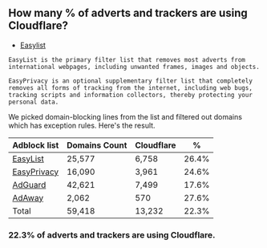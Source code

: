 ## How many % of adverts and trackers are using Cloudflare?


- [Easylist](https://web.archive.org/web/20210516110248/https://easylist.to/)
```
EasyList is the primary filter list that removes most adverts from international webpages, including unwanted frames, images and objects.

EasyPrivacy is an optional supplementary filter list that completely removes all forms of tracking from the internet, including web bugs, tracking scripts and information collectors, thereby protecting your personal data.
```


We picked domain-blocking lines from the list and filtered out domains which has exception rules.
Here's the result.


| Adblock list | Domains Count | Cloudflare | % |
| --- | --- | --- | --- |
| [EasyList](https://easylist.to/easylist/easylist.txt) | 25,577 | 6,758 | 26.4% |
| [EasyPrivacy](https://easylist.to/easylist/easyprivacy.txt) | 16,090 | 3,961 | 24.6% |
| [AdGuard](https://adguardteam.github.io/AdGuardSDNSFilter/Filters/filter.txt) | 42,621 | 7,499 | 17.6% |
| [AdAway](https://raw.githubusercontent.com/AdAway/adaway.github.io/master/hosts.txt) | 2,062 | 570 | 27.6% |
| Total | 59,418 | 13,232 | 22.3% |


### 22.3% of adverts and trackers are using Cloudflare.